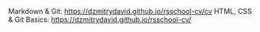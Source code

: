 Markdown & Git: https://dzmitrydavid.github.io/rsschool-cv/cv
HTML, CSS & Git Basics: https://dzmitrydavid.github.io/rsschool-cv/
